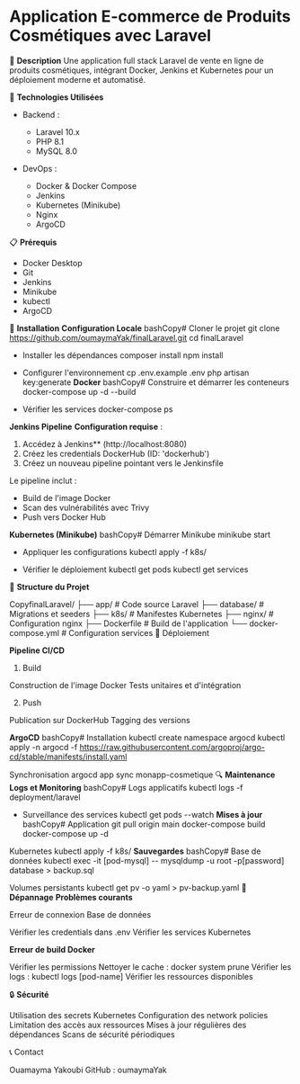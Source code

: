 # Application E-commerce de Produits Cosmétiques avec Laravel

📖 **Description**
Une application full stack Laravel de vente en ligne de produits cosmétiques, intégrant Docker, Jenkins et Kubernetes pour un déploiement moderne et automatisé.

🚀 **Technologies Utilisées**

- Backend :

  - Laravel 10.x
  - PHP 8.1
  - MySQL 8.0


- DevOps :

  - Docker & Docker Compose
  - Jenkins
  - Kubernetes (Minikube)
  - Nginx
  - ArgoCD



📋 **Prérequis**

- Docker Desktop
- Git
- Jenkins
- Minikube
- kubectl
- ArgoCD

🔧 **Installation**
**Configuration Locale**
bashCopy# Cloner le projet
git clone https://github.com/oumaymaYak/finalLaravel.git
cd finalLaravel

-  Installer les dépendances
composer install
npm install

- Configurer l'environnement
cp .env.example .env
php artisan key:generate
**Docker**
bashCopy# Construire et démarrer les conteneurs
docker-compose up -d --build

- Vérifier les services
docker-compose ps

**Jenkins Pipeline**
**Configuration requise** :

1. Accédez à Jenkins** (http://localhost:8080)
2. Créez les credentials DockerHub (ID: 'dockerhub')
3. Créez un nouveau pipeline pointant vers le Jenkinsfile

Le pipeline inclut :

- Build de l'image Docker
- Scan des vulnérabilités avec Trivy
- Push vers Docker Hub

**Kubernetes (Minikube)**
bashCopy# Démarrer Minikube
minikube start

- Appliquer les configurations
kubectl apply -f k8s/

-  Vérifier le déploiement
kubectl get pods
kubectl get services

📁 **Structure du Projet**

CopyfinalLaravel/
├── app/                 # Code source Laravel
├── database/           # Migrations et seeders
├── k8s/               # Manifestes Kubernetes
├── nginx/             # Configuration nginx
├── Dockerfile         # Build de l'application
└── docker-compose.yml # Configuration services
🚀 Déploiement

**Pipeline CI/CD**

1. Build

Construction de l'image Docker
Tests unitaires et d'intégration

2. Push

Publication sur DockerHub
Tagging des versions



**ArgoCD**
bashCopy# Installation
kubectl create namespace argocd
kubectl apply -n argocd -f https://raw.githubusercontent.com/argoproj/argo-cd/stable/manifests/install.yaml

 Synchronisation
argocd app sync monapp-cosmetique
🔍 **Maintenance**
**Logs et Monitoring**
bashCopy# Logs applicatifs
kubectl logs -f deployment/laravel

- Surveillance des services
kubectl get pods --watch
**Mises à jour**
bashCopy# Application
git pull origin main
docker-compose build
docker-compose up -d

Kubernetes
kubectl apply -f k8s/
**Sauvegardes**
bashCopy# Base de données
kubectl exec -it [pod-mysql] -- mysqldump -u root -p[password] database > backup.sql

 Volumes persistants
kubectl get pv -o yaml > pv-backup.yaml
🔧 **Dépannage**
**Problèmes courants**

Erreur de connexion Base de données

Vérifier les credentials dans .env
Vérifier les services Kubernetes


**Erreur de build Docker**

Vérifier les permissions
Nettoyer le cache : docker system prune
Vérifier les logs : kubectl logs [pod-name]
Vérifier les ressources disponibles

🔒 **Sécurité**

Utilisation des secrets Kubernetes
Configuration des network policies
Limitation des accès aux ressources
Mises à jour régulières des dépendances
Scans de sécurité périodiques

📞 Contact

Ouamayma Yakoubi
GitHub : oumaymaYak

